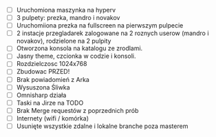 - [ ] Uruchomiona maszynka na hyperv
- [ ] 3 pulpety: prezka, mandro i novakov
- [ ] Uruchomiiona prezka na fullscreen na pierwszym pulpecie
- [ ] 2 instacje przegladarek zalogowane na 2 roznych userow (mandro i novakov), rodzielone na 2 pulpity
- [ ] Otworzona konsola na katalogu ze zrodlami.
- [ ] Jasny theme, czcionka w codzie i konsoli.
- [ ] Rozdzielczosc 1024x768
- [ ] Zbudowac PRZED!
- [ ] Brak powiadomień z Arka
- [ ] Wysuszona Śliwka
- [ ] Omnisharp działa
- [ ] Taski na Jirze na TODO
- [ ] Brak Merge requestów z poprzednich prób
- [ ] Internety (wifi / komórka)
- [ ] Usunięte wszystkie zdalne i lokalne branche poza masterem
